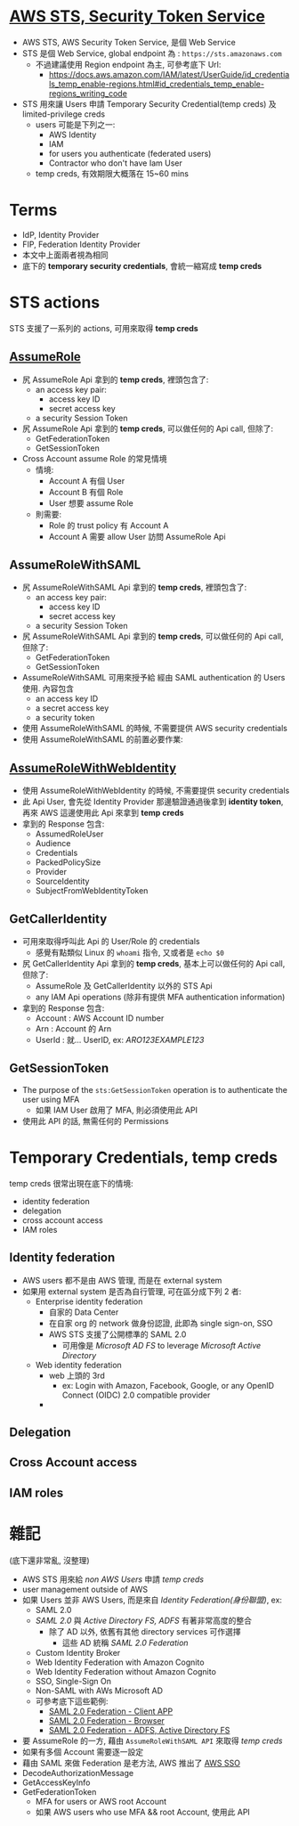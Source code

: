 # [AWS STS, Security Token Service](https://docs.aws.amazon.com/STS/latest/APIReference/welcome.html)

- AWS STS, AWS Security Token Service, 是個 Web Service
- STS 是個 Web Service, global endpoint 為 : `https://sts.amazonaws.com`
  - 不過建議使用 Region endpoint 為主, 可參考底下 Url:
    - https://docs.aws.amazon.com/IAM/latest/UserGuide/id_credentials_temp_enable-regions.html#id_credentials_temp_enable-regions_writing_code
- STS 用來讓 Users 申請 Temporary Security Credential(temp creds) 及 limited-privilege creds
  - users 可能是下列之一:
    - AWS Identity
    - IAM
    - for users you authenticate (federated users)
    - Contractor who don't have Iam User
  - temp creds, 有效期限大概落在 15~60 mins

# Terms

- IdP, Identity Provider
- FIP, Federation Identity Provider
- 本文中上面兩者視為相同
- 底下的 **temporary security credentials**, 會統一縮寫成 **temp creds**

# STS actions

STS 支援了一系列的 actions, 可用來取得 **temp creds**

## [AssumeRole](https://docs.aws.amazon.com/STS/latest/APIReference/API_AssumeRole.html)

- 尻 AssumeRole Api 拿到的 **temp creds**, 裡頭包含了:
  - an access key pair:
    - access key ID
    - secret access key
  - a security Session Token
- 尻 AssumeRole Api 拿到的 **temp creds**, 可以做任何的 Api call, 但除了:
  - GetFederationToken
  - GetSessionToken
- Cross Account assume Role 的常見情境
  - 情境:
    - Account A 有個 User
    - Account B 有個 Role
    - User 想要 assume Role
  - 則需要:
    - Role 的 trust policy 有 Account A
    - Account A 需要 allow User 訪問 AssumeRole Api

## AssumeRoleWithSAML

- 尻 AssumeRoleWithSAML Api 拿到的 **temp creds**, 裡頭包含了:
  - an access key pair:
    - access key ID
    - secret access key
  - a security Session Token
- 尻 AssumeRoleWithSAML Api 拿到的 **temp creds**, 可以做任何的 Api call, 但除了:
  - GetFederationToken
  - GetSessionToken
- AssumeRoleWithSAML 可用來授予給 經由 SAML authentication 的 Users 使用. 內容包含
  - an access key ID
  - a secret access key
  - a security token
- 使用 AssumeRoleWithSAML 的時候, 不需要提供 AWS security credentials
- 使用 AssumeRoleWithSAML 的前置必要作業:

## [AssumeRoleWithWebIdentity](https://docs.aws.amazon.com/STS/latest/APIReference/API_AssumeRoleWithWebIdentity.html)

- 使用 AssumeRoleWithWebIdentity 的時候, 不需要提供 security credentials
- 此 Api User, 會先從 Identity Provider 那邊驗證通過後拿到 **identity token**, 再來 AWS 這邊使用此 Api 來拿到 **temp creds**
- 拿到的 Response 包含:
  - AssumedRoleUser
  - Audience
  - Credentials
  - PackedPolicySize
  - Provider
  - SourceIdentity
  - SubjectFromWebIdentityToken

## GetCallerIdentity

- 可用來取得呼叫此 Api 的 User/Role 的 credentials
  - 感覺有點類似 Linux 的 `whoami` 指令, 又或者是 `echo $0`
- 尻 GetCallerIdentity Api 拿到的 **temp creds**, 基本上可以做任何的 Api call, 但除了:
  - AssumeRole 及 GetCallerIdentity 以外的 STS Api
  - any IAM Api operations (除非有提供 MFA authentication information)
- 拿到的 Response 包含:
  - Account : AWS Account ID number
  - Arn : Account 的 Arn
  - UserId : 就... UserID, ex: _ARO123EXAMPLE123_

## GetSessionToken

- The purpose of the `sts:GetSessionToken` operation is to authenticate the user using MFA
  - 如果 IAM User 啟用了 MFA, 則必須使用此 API
- 使用此 API 的話, 無需任何的 Permissions

# Temporary Credentials, temp creds

temp creds 很常出現在底下的情境:

- identity federation
- delegation
- cross account access
- IAM roles

## Identity federation

- AWS users 都不是由 AWS 管理, 而是在 external system
- 如果用 external system 是否為自行管理, 可在區分成下列 2 者:
  - Enterprise identity federation
    - 自家的 Data Center
    - 在自家 org 的 network 做身份認證, 此即為 single sign-on, SSO
    - AWS STS 支援了公開標準的 SAML 2.0
      - 可用像是 _Microsoft AD FS_ to leverage _Microsoft Active Directory_
  - Web identity federation
    - web 上頭的 3rd
      - ex: Login with Amazon, Facebook, Google, or any OpenID Connect (OIDC) 2.0 compatible provider
    -

## Delegation

## Cross Account access

## IAM roles

# 雜記

(底下還非常亂, 沒整理)

- AWS STS 用來給 _non AWS Users_ 申請 _temp creds_
- user management outside of AWS
- 如果 Users 並非 AWS Users, 而是來自 _Identity Federation(身份聯盟)_, ex:
  - SAML 2.0
  - _SAML 2.0_ 與 _Active Directory FS, ADFS_ 有著非常高度的整合
    - 除了 AD 以外, 依舊有其他 directory services 可作選擇
      - 這些 AD 統稱 _SAML 2.0 Federation_
  - Custom Identity Broker
  - Web Identity Federation with Amazon Cognito
  - Web Identity Federation without Amazon Cognito
  - SSO, Single-Sign On
  - Non-SAML with AWs Microsoft AD
  - 可參考底下這些範例:
    - [SAML 2.0 Federation - Client APP](./iam.md#saml-20-federation---client-app)
    - [SAML 2.0 Federation - Browser](./iam.md#saml-20-federation---browser)
    - [SAML 2.0 Federation - ADFS, Active Directory FS](./iam.md#saml-20-federation---adfs-active-directory-fs)
- 要 AssumeRole 的一方, 藉由 `AssumeRoleWithSAML API` 來取得 _temp creds_
- 如果有多個 Account 需要逐一設定
- 藉由 SAML 來做 Federation 是老方法, AWS 推出了 [AWS SSO](./iam.md#aws-sso)
- DecodeAuthorizationMessage
- GetAccessKeyInfo
- GetFederationToken
  - MFA for users or AWS root Account
  - 如果 AWS users who use MFA && root Account, 使用此 API
